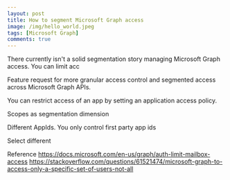 ```yaml
---
layout: post
title: How to segment Microsoft Graph access
image: /img/hello_world.jpeg
tags: [Microsoft Graph]
comments: true
---
```


There currently isn't a solid segmentation story managing Microsoft Graph access. You can limit acc


Feature request for more granular access control and segmented access across Microsoft Graph APIs. 


You can restrict access of an app by setting an application access policy. 

Scopes as segmentation dimension

Different AppIds. You only control first party app ids

Select different 

Reference
https://docs.microsoft.com/en-us/graph/auth-limit-mailbox-access
https://stackoverflow.com/questions/61521474/microsoft-graph-to-access-only-a-specific-set-of-users-not-all
